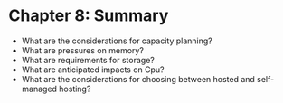 # Chapter 8: Summary #

* What are the considerations for capacity planning?
* What are pressures on memory?
* What are requirements for storage?
* What are anticipated impacts on Cpu?
* What are the considerations for choosing between hosted and self-managed hosting?